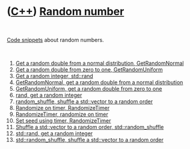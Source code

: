 
 

 

 

 

 

([C++](Cpp.md)) [Random number](CppRandomNumber.md)
=====================================================

 

[Code snippets](CppCodeSnippets.md) about random numbers.

 

1.  [Get a random double from a normal distribution,
    GetRandomNormal](CppGetRandomNormal.md)
2.  [Get a random double from zero to one,
    GetRandomUniform](CppGetRandomUniform.md)
3.  [Get a random integer, std::rand](CppRand.md)
4.  [GetRandomNormal, get a random double from a normal
    distribution](CppGetRandomNormal.md)
5.  [GetRandomUniform, get a random double from zero to
    one](CppGetRandomUniform.md)
6.  [rand, get a random integer](CppRand.md)
7.  [random\_shuffle, shuffle a std::vector to a random
    order](CppRandomShuffle.md)
8.  [Randomize on timer, RandomizeTimer](CppRandomizeTimer.md)
9.  [RandomizeTimer, randomize on timer](CppRandomizeTimer.md)
10. [Set seed using timer, RandomizeTimer](CppRandomizeTimer.md)
11. [Shuffle a std::vector to a random order,
    std::random\_shuffle](CppRandomShuffle.md)
12. [std::rand, get a random integer](CppRand.md)
13. [std::random\_shuffle, shuffle a std::vector to a random
    order](CppRandomShuffle.md)

 

 

 

 

 

 

